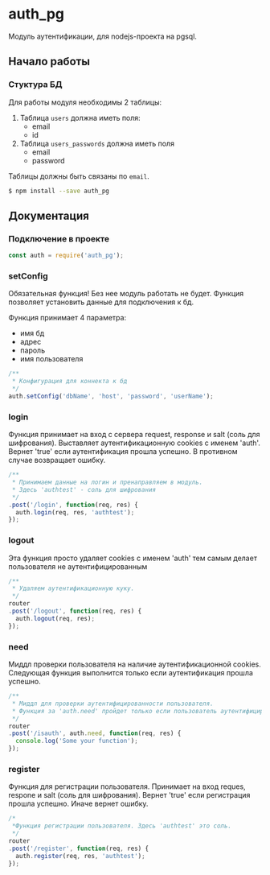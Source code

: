 # auth_pg
Модуль аутентификации, для nodejs-проекта на pgsql.

## Начало работы

### Стуктура БД


Для работы модуля необходимы 2 таблицы:

  1. Таблица `users` должна иметь поля:
      * email
      * id
  2. Таблица `users_passwords` должна иметь поля
      * email
      * password

  Таблицы должны быть связаны по `email`.
  
```sh
$ npm install --save auth_pg
```

## Документация

### Подключение в проекте

```js
const auth = require('auth_pg');
```

### setConfig
Обязательная функция! Без нее модуль работать не будет. Функция позволяет установить данные для подключения к бд.

Функция принимает 4 параметра:
  * имя бд
  * адрес
  * пароль
  * имя пользователя

```js
/**
 * Конфигурация для коннекта к бд
 */
auth.setConfig('dbName', 'host', 'password', 'userName');
```

### login
Функция принимает на вход с сервера request, response и salt (соль для шифрования).
Выставляет аутентификационную cookies с именем 'auth'.
Вернет 'true' если аутентификация прошла успешно. В противном случае возвращает ошибку.

```js
/**
 * Принимаем данные на логин и пренаправляем в модуль.
 * Здесь 'authtest' - соль для шифрования
 */
.post('/login', function(req, res) {
  auth.login(req, res, 'authtest');
});
```

### logout
Эта функция просто удаляет cookies с именем 'auth' тем самым делает пользователя не аутентифицированным

```js
/**
 * Удаляем аутентификационную куку.
 */
router
.post('/logout', function(req, res) {
  auth.logout(req, res);
});
```

### need
Миддл проверки пользователя на наличие аутентификационной cookies.
Следующая функция выполнится только если аутентификация прошла успешно.

```js
/**
 * Миддл для проверки аутентифицированности пользователя.
 * Функция за 'auth.need' пройдет только если пользователь аутентифицирован.
 */
router
.post('/isauth', auth.need, function(req, res) {
  console.log('Some your function');
});
```

### register
Функция для регистрации пользователя. Принимает на вход reques, respone и salt (соль для шифрования).
Вернет 'true' если регистрация прошла успешно. Иначе вернет ошибку.

```js
/*
 *Функция регистрации пользователя. Здесь 'authtest' это соль. 
 */
router
.post('/register', function(req, res) {
  auth.register(req, res, 'authtest');
});
```
